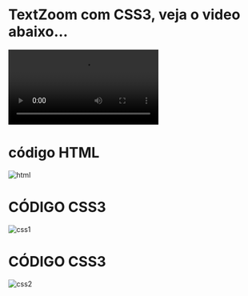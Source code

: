 # TextZoom com CSS3, veja o video abaixo...


<video src="https://github.com/user-attachments/assets/8c805c54-611a-4080-8b96-9ee310e4f8dc" controls="controls" style="max-width: 100%;">
</video>


# código HTML
![html](https://github.com/user-attachments/assets/614495a1-1f5f-4c5a-8e27-80c6041c5166)

# CÓDIGO CSS3
![css1](https://github.com/user-attachments/assets/c918546f-372d-4df8-a125-00261b596580)

# CÓDIGO CSS3
![css2](https://github.com/user-attachments/assets/4b9159ff-8893-4531-b27c-3a92c2357d46)
